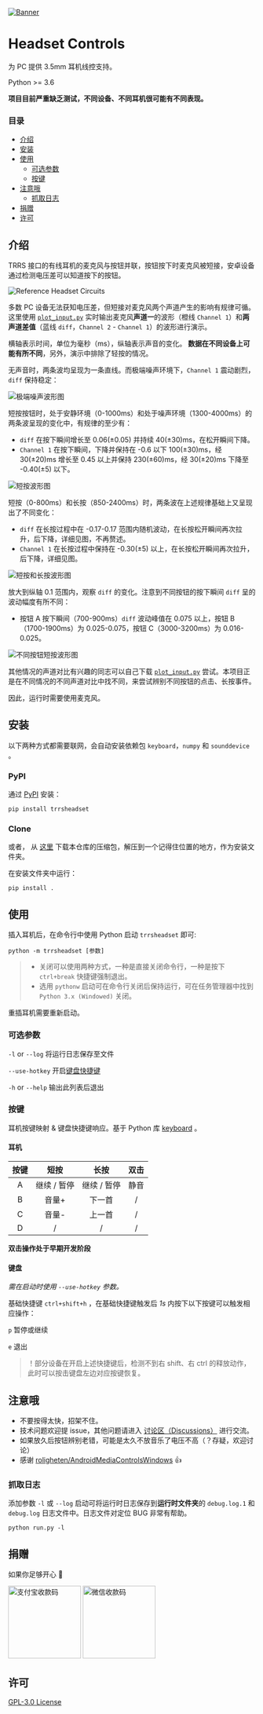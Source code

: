 [![Banner](https://res.sliphua.work/img/HeadsetControlsPC-banner.svg)](#headset-controls)

# Headset Controls
为 PC 提供 3.5mm 耳机线控支持。

Python >= 3.6

**项目目前严重缺乏测试，不同设备、不同耳机很可能有不同表现。**

### 目录
* [介绍](#介绍)
* [安装](#安装)
* [使用](#使用)
  * [可选参数](#可选参数)
  * [按键](#按键)
* [注意哦](#注意哦)
  * [抓取日志](#抓取日志)
* [捐赠](#捐赠)
* [许可](#许可)

## 介绍
TRRS 接口的有线耳机的麦克风与按钮并联，按钮按下时麦克风被短接，安卓设备通过检测电压差可以知道按下的按钮。

![Reference Headset Circuits](https://res.sliphua.work/img/headset-circuit.png)

多数 PC 设备无法获知电压差，但短接对麦克风两个声道产生的影响有规律可循。这里使用 [`plot_input.py`](https://gist.github.com/PaperStrike/5f5b75edf7f175064699d3c35208c751) 实时输出麦克风**声道一**的波形（橙线 `Channel 1`）和**两声道差值**（蓝线 `diff`，`Channel 2` - `Channel 1`）的波形进行演示。

横轴表示时间，单位为毫秒（ms），纵轴表示声音的变化。
**数据在不同设备上可能有所不同**，另外，演示中排除了轻按的情况。

无声音时，两条波均呈现为一条直线。而极端噪声环境下，`Channel 1` 震动剧烈，`diff` 保持稳定：

![极端噪声波形图](https://res.sliphua.work/img/HeadsetControlsPC-noise.png)

短按按钮时，处于安静环境（0-1000ms）和处于噪声环境（1300-4000ms）的两条波呈现的变化中，有规律的至少有：

* `diff` 在按下瞬间增长至 0.06(±0.05) 并持续 40(±30)ms，在松开瞬间下降。
* `Channel 1` 在按下瞬间，下降并保持在 -0.6 以下 100(±30)ms，经 30(±20)ms 增长至 0.45 以上并保持 230(±60)ms，经 30(±20)ms 下降至 -0.40(±5) 以下。

![短按波形图](https://res.sliphua.work/img/HeadsetControlsPC-click.png)

短按（0-800ms）和长按（850-2400ms）时，两条波在上述规律基础上又呈现出了不同变化：

* `diff` 在长按过程中在 -0.17-0.17 范围内随机波动，在长按松开瞬间再次拉升，后下降，详细见图，不再赘述。
* `Channel 1` 在长按过程中保持在 -0.30(±5) 以上，在长按松开瞬间再次拉升，后下降，详细见图。

![短按和长按波形图](https://res.sliphua.work/img/HeadsetControlsPC-long-press.png)

放大到纵轴 0.1 范围内，观察 `diff` 的变化。注意到不同按钮的按下瞬间 `diff` 呈的波动幅度有所不同：

* 按钮 A 按下瞬间（700-900ms）`diff` 波动峰值在 0.075 以上，按钮 B（1700-1900ms）为 0.025-0.075，按钮 C（3000-3200ms）为 0.016-0.025。

![不同按钮短按波形图](https://res.sliphua.work/img/HeadsetControlsPC-buttons.png)

其他情况的声道对比有兴趣的同志可以自己下载 [`plot_input.py`](https://gist.github.com/PaperStrike/5f5b75edf7f175064699d3c35208c751) 尝试。本项目正是在不同情况的不同声道对比中找不同，来尝试辨别不同按钮的点击、长按事件。

因此，运行时需要使用麦克风。

## 安装
以下两种方式都需要联网，会自动安装依赖包 `keyboard`，`numpy` 和 `sounddevice` 。

### PyPI
通过 [PyPI](https://pypi.org/project/trrsheadset/) 安装：
```commandline
pip install trrsheadset
```

### Clone
或者， 从 [这里](https://github.com/PaperStrike/HeadsetControlsPC/archive/main.zip) 下载本仓库的压缩包，解压到一个记得住位置的地方，作为安装文件夹。

在安装文件夹中运行：
```commandline
pip install .
```

## 使用
插入耳机后，在命令行中使用 Python 启动 `trrsheadset` 即可:

```commandline
python -m trrsheadset [参数]
```

>   * 关闭可以使用两种方式，一种是直接关闭命令行，一种是按下 `ctrl+break` 快捷键强制退出。
>   * 选用 `pythonw` 启动可在命令行关闭后保持运行，可在任务管理器中找到 `Python 3.x (Windowed)` 关闭。

重插耳机需要重新启动。

### 可选参数
`-l` or `--log` 将运行日志保存至文件

`--use-hotkey` 开启[键盘快捷键](#键盘)

`-h` or `--help` 输出此列表后退出

### 按键
耳机按键映射 & 键盘快捷键响应。基于 Python 库 [keyboard](https://github.com/boppreh/keyboard) 。

#### 耳机
 按键  | 短按            | 长按          | 双击
:----:|:--------------:|:-------------:|:-----------:
 A    | 继续 / 暂停      | 继续 / 暂停    | 静音
 B    | 音量+           | 下一首         | /
 C    | 音量-           | 上一首         | /
 D    | /              | /             | /

**双击操作处于早期开发阶段**

#### 键盘
*需在启动时使用 `--use-hotkey` 参数。*

基础快捷键 `ctrl+shift+h` ，在基础快捷键触发后 *1s* 内按下以下按键可以触发相应操作：

`p` 暂停或继续

`e` 退出

> ！部分设备在开启上述快捷键后，检测不到右 shift、右 ctrl 的释放动作，此时可以按击键盘左边对应按键恢复。

## 注意哦
* 不要按得太快，招架不住。
* 技术问题欢迎提 issue，其他问题请进入 [讨论区（Discussions）](https://github.com/PaperStrike/HeadsetControlsPC/discussions) 进行交流。
* 如果放久后按钮辨别老错，可能是太久不放音乐了电压不高（？存疑，欢迎讨论）  
* 感谢 [roligheten/AndroidMediaControlsWindows](https://github.com/roligheten/AndroidMediaControlsWindows) 👍

### 抓取日志
添加参数 `-l` 或 `--log` 启动可将运行时日志保存到**运行时文件夹**的 `debug.log.1` 和 `debug.log` 日志文件中。日志文件对定位 BUG 非常有帮助。

```commandline
python run.py -l
```

## 捐赠
如果你足够开心 🌹

<img alt="支付宝收款码" src="https://res.sliphua.work/img/Donate-Alipay.png" width="148">  <img alt="微信收款码" src="https://res.sliphua.work/img/Donate-WeChat.png" width="148">

## 许可
[GPL-3.0 License](https://github.com/PaperStrike/HeadsetControlsPC/blob/main/LICENSE)

